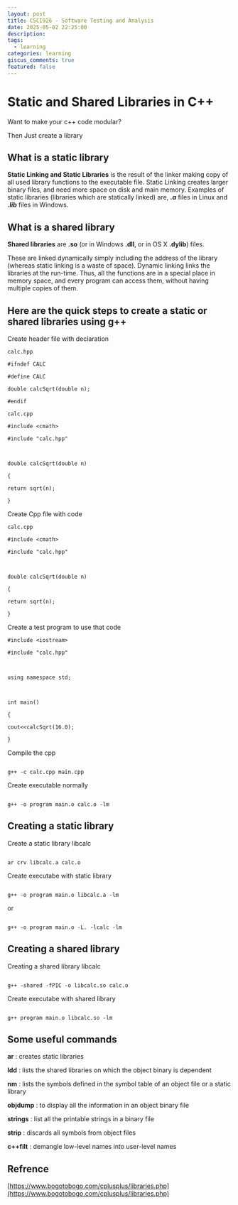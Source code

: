 ```yaml
---
layout: post
title: CSCI926 - Software Testing and Analysis
date: 2025-05-02 22:25:00
description: 
tags:
  - learning
categories: learning
giscus_comments: true
featured: false
---
```


# Static and Shared Libraries in C++

  

Want to make your c++ code modular?

Then Just create a library

  

## What is a static library

  

**Static Linking and Static Libraries** is the result of the linker making copy of all used library functions to the executable file. Static Linking creates larger binary files, and need more space on disk and main memory. Examples of static libraries (libraries which are statically linked) are, **_.a_** files in Linux and **_.lib_** files in Windows.

  

## What is a shared library

  

**Shared libraries** are **.so** (or in Windows **.dll**, or in OS X **.dylib**) files.

These are linked dynamically simply including the address of the library (whereas static linking is a waste of space). Dynamic linking links the libraries at the run-time. Thus, all the functions are in a special place in memory space, and every program can access them, without having multiple copies of them.

  

## Here are the quick steps to create a static or shared libraries using g++

  

Create header file with declaration 

```
calc.hpp

#ifndef CALC

#define CALC

double calcSqrt(double n);

#endif
```

```
calc.cpp

#include <cmath>

#include "calc.hpp"

  

double calcSqrt(double n)

{

return sqrt(n);

}
```

Create Cpp file with code
```
calc.cpp

#include <cmath>

#include "calc.hpp"

  

double calcSqrt(double n)

{

return sqrt(n);

}
```


Create a test program to use that code 

```
#include <iostream>

#include "calc.hpp"

  

using namespace std;

  

int main()

{

cout<<calcSqrt(16.0);

}
```
  

Compile the cpp

```

g++ -c calc.cpp main.cpp

```

Create executable normally

```

g++ -o program main.o calc.o -lm

```

  

## Creating a static library

  

Create a static library libcalc

```

ar crv libcalc.a calc.o

```

Create executabe with static library

```

g++ -o program main.o libcalc.a -lm

```

or

```

g++ -o program main.o -L. -lcalc -lm

```

  

## Creating a shared library

  

Creating a shared library libcalc

```

g++ -shared -fPIC -o libcalc.so calc.o

```

Create executabe with shared library

```

g++ program main.o libcalc.so -lm

```

  

## Some useful commands

  

**ar** : creates static libraries

**ldd** : lists the shared libraries on which the object binary is dependent

**nm** : lists the symbols defined in the symbol table of an object file or a static library

**objdump** : to display all the information in an object binary file

**strings** : list all the printable strings in a binary file

**strip** : discards all symbols from object files

**c++filt** : demangle low-level names into user-level names

  
  

## Refrence

  

[https://www.bogotobogo.com/cplusplus/libraries.php](https://www.bogotobogo.com/cplusplus/libraries.php)